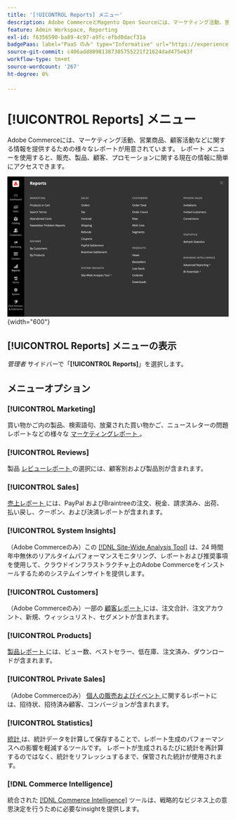 ```yaml
---
title: '[!UICONTROL Reports] メニュー'
description: Adobe CommerceとMagento Open Sourceには、マーケティング活動、営業商品、顧客活動についての情報を提供するための様々なレポートが用意されています。
feature: Admin Workspace, Reporting
exl-id: f6356590-ba89-4c97-a9fc-efbd0dacf31a
badgePaas: label="PaaS のみ" type="Informative" url="https://experienceleague.adobe.com/ja/docs/commerce/user-guides/product-solutions" tooltip="Adobe Commerce on Cloud プロジェクト（Adobeが管理する PaaS インフラストラクチャ）およびオンプレミスプロジェクトにのみ適用されます。"
source-git-commit: c406add80981387305755221f21624dad475e63f
workflow-type: tm+mt
source-wordcount: '267'
ht-degree: 0%

---
```


# [!UICONTROL Reports] メニュー

Adobe Commerceには、マーケティング活動、営業商品、顧客活動などに関する情報を提供するための様々なレポートが用意されています。 レポート メニューを使用すると、販売、製品、顧客、プロモーションに関する現在の情報に簡単にアクセスできます。

![ レポートメニュー ](./assets/overview.png){width="600"}

## [!UICONTROL Reports] メニューの表示

_管理者_ サイドバーで「**[!UICONTROL Reports]**」を選択します。

## メニューオプション

### [!UICONTROL Marketing]

買い物かご内の製品、検索語句、放棄された買い物かご、ニュースレターの問題レポートなどの様々な [ マーケティングレポート ](marketing-reports.md)。

### [!UICONTROL Reviews]

製品 [ レビューレポート ](review-reports.md) の選択には、顧客別および製品別が含まれます。

### [!UICONTROL Sales]

[ 売上レポート ](sales-reports.md) には、PayPal およびBraintreeの注文、税金、請求済み、出荷、払い戻し、クーポン、および決済レポートが含まれます。

### [!UICONTROL System Insights]

（Adobe Commerceのみ）この [[!DNL Site-Wide Analysis Tool]](https://experienceleague.adobe.com/docs/commerce-operations/tools/site-wide-analysis-tool/access.html?lang=ja) は、24 時間年中無休のリアルタイムパフォーマンスモニタリング、レポートおよび推奨事項を使用して、クラウドインフラストラクチャ上のAdobe Commerceをインストールするためのシステムインサイトを提供します。

### [!UICONTROL Customers]

（Adobe Commerceのみ）一部の [ 顧客レポート ](customer-reports.md) には、注文合計、注文アカウント、新規、ウィッシュリスト、セグメントが含まれます。

### [!UICONTROL Products]

[ 製品レポート ](product-reports.md) には、ビュー数、ベストセラー、低在庫、注文済み、ダウンロードが含まれます。

### [!UICONTROL Private Sales]

（Adobe Commerceのみ） [ 個人の販売およびイベント ](private-sales-reports.md) に関するレポートには、招待状、招待済み顧客、コンバージョンが含まれます。

### [!UICONTROL Statistics]

[ 統計 ](sales-reports.md#refresh-statistics) は、統計データを計算して保存することで、レポート生成のパフォーマンスへの影響を軽減するツールです。 レポートが生成されるたびに統計を再計算するのではなく、統計をリフレッシュするまで、保管された統計が使用されます。

### [!DNL Commerce Intelligence]

統合された [[!DNL Commerce Intelligence]](business-intelligence.md) ツールは、戦略的なビジネス上の意思決定を行うために必要なinsightを提供します。
